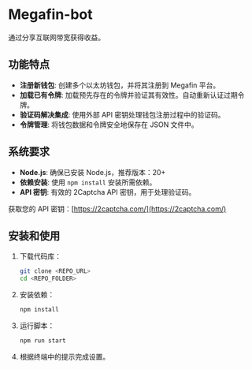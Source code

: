 # Megafin-bot

通过分享互联网带宽获得收益。

## 功能特点

- **注册新钱包**: 创建多个以太坊钱包，并将其注册到 Megafin 平台。
- **加载已有令牌**: 加载预先存在的令牌并验证其有效性。自动重新认证过期令牌。
- **验证码解决集成**: 使用外部 API 密钥处理钱包注册过程中的验证码。
- **令牌管理**: 将钱包数据和令牌安全地保存在 JSON 文件中。

## 系统要求

- **Node.js**: 确保已安装 Node.js，推荐版本：20+
- **依赖安装**: 使用 `npm install` 安装所需依赖。
- **API 密钥**: 有效的 2Captcha API 密钥，用于处理验证码。

获取您的 API 密钥：[https://2captcha.com/](https://2captcha.com/)

## 安装和使用

1. 下载代码库：
    ```bash
    git clone <REPO_URL>
    cd <REPO_FOLDER>
    ```
2. 安装依赖：
    ```bash
    npm install
    ```
3. 运行脚本：
    ```bash
    npm run start
    ```
4. 根据终端中的提示完成设置。

